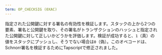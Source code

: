 ```yaml
---
term: OP_CHECKSIG (0XAC)
---
```


指定された公開鍵に対する署名の有効性を検証します。スタックの上から2つの要素、署名と公開鍵を取り、その署名がトランザクションのハッシュと指定された公開鍵に対して正しいかどうかを評価します。検証が成功すると、`1`（真）の値をスタックにプッシュし、そうでない場合は`0`（偽）。このオペコードは、Schnorr署名を検証するためにTapscriptで修正されました。